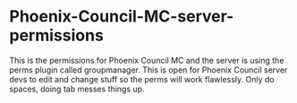# Phoenix-Council-MC-server-permissions
This is the permissions for Phoenix Council MC and the server is using the perms plugin called groupmanager.
This is open for Phoenix Council server devs to edit and change stuff so the perms will work flawlessly.
Only do spaces, doing tab messes things up.
